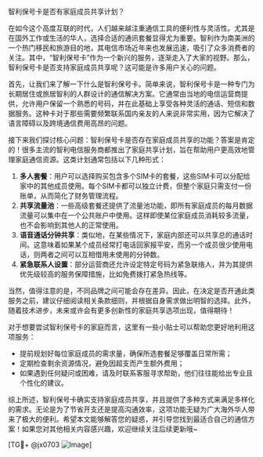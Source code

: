 智利保号卡是否有家庭成员共享计划？

在如今这个高度互联的时代，人们越来越注重通信工具的便利性与灵活性。尤其是在国外工作或生活的华人，选择合适的通讯套餐显得尤为重要。智利作为南美洲的一个热门移民和旅游目的地，其电信市场近年来也发展迅速，吸引了众多消费者的关注。其中，“智利保号卡”作为一个新兴的服务，逐渐走入了大家的视野。那么，智利保号卡是否支持家庭成员共享呢？这可能是许多用户关心的问题。

首先，让我们来了解一下什么是智利保号卡。简单来说，智利保号卡是一种专门为长期居住或旅居智利的人群设计的通信解决方案。它通常由当地的电信运营商提供，允许用户保留一个熟悉的号码，并在此基础上享受各种灵活的通话、短信和数据服务。这种卡对于那些需要频繁联系国内亲友的人来说非常实用，因为它解决了语言障碍以及跨境通信费用高昂的问题。

接下来我们探讨核心问题：智利保号卡是否存在家庭成员共享的功能？答案是肯定的！很多主流的智利电信服务商都推出了家庭共享计划，旨在帮助用户更高效地管理家庭通信资源。这类计划通常包括以下几种形式：

1. **多人套餐**：用户可以选择购买包含多个SIM卡的套餐，这些SIM卡可以分配给家中的其他成员使用。每个SIM卡都可以独立计费，但整个家庭只需支付一份账单，从而简化了财务管理流程。
2. **共享流量池**：一些高级套餐还提供了流量池功能，即所有家庭成员的每月数据流量可以集中在一个公共账户中使用。这样即使某位家庭成员消耗较多流量，也不会影响到其他人的正常使用。
3. **语音通话分钟共享**：类似地，在某些情况下，家庭内部还可以共享总的通话时间。这意味着如果某个成员经常打电话回家报平安，而另一个成员很少使用电话，则两者之间可以互相借用未使用的分钟数。
4. **紧急联系人设置**：部分运营商还允许设定特定号码为紧急联络人，并为其提供优先级较高的服务保障措施，比如免费拨打紧急热线等。

当然，值得注意的是，不同品牌之间可能会存在差异。因此，在决定是否开通此类服务之前，建议仔细阅读相关条款细则，并根据自身需求做出明智的选择。此外，随着技术进步，未来或许会有更多创新性的家庭共享选项出现，值得期待！

对于想要尝试智利保号卡的家庭而言，这里有一些小贴士可以帮助您更好地利用这项服务：
- 提前规划好每位家庭成员的需求量，确保所选套餐足够覆盖日常所需；
- 定期检查剩余资源情况，避免因超支而产生额外费用；
- 如果遇到任何疑问或困难，请及时联系客服寻求帮助，他们往往能给出专业且个性化的建议。

综上所述，智利保号卡确实支持家庭成员共享，并且提供了多种方式来满足多样化的需求。无论是为了节省开支还是提高沟通效率，这项功能无疑为广大海外华人带来了极大的便利。希望本文能够解答您的疑惑，并引导您找到最适合自己的通信方案！如果您对其他相关内容感兴趣，欢迎继续关注后续更新哦~

[TG💪+ @jx0703 ![Image](https://github.com/user-attachments/assets/dbca1d08-cadb-493c-b0ec-ad6f7a83f270)]